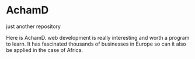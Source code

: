 # AchamD
just another repository


Here is AchamD. web development is really interesting and worth a program to learn.
It has fascinated thousands of businesses in Europe so can it also be applied in the case of Africa.

